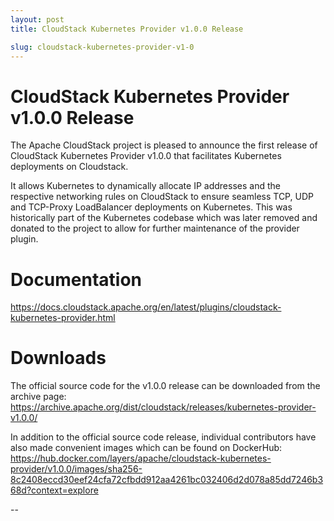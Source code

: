 ```yaml
---
layout: post
title: CloudStack Kubernetes Provider v1.0.0 Release

slug: cloudstack-kubernetes-provider-v1-0
---
```

# CloudStack Kubernetes Provider v1.0.0 Release

The Apache CloudStack project is pleased to announce the first release of CloudStack Kubernetes Provider v1.0.0 that facilitates Kubernetes deployments on Cloudstack.

It allows Kubernetes to dynamically allocate IP addresses and the respective networking rules on CloudStack to ensure seamless TCP, UDP and TCP-Proxy LoadBalancer deployments on Kubernetes. This was historically part of the Kubernetes codebase which was later removed and donated to the project to allow for further maintenance of the provider plugin.

# Documentation

https://docs.cloudstack.apache.org/en/latest/plugins/cloudstack-kubernetes-provider.html

# Downloads

The official source code for the v1.0.0 release can be downloaded from the archive page:
https://archive.apache.org/dist/cloudstack/releases/kubernetes-provider-v1.0.0/

In addition to the official source code release, individual contributors have also made convenient images which can be found on DockerHub:
https://hub.docker.com/layers/apache/cloudstack-kubernetes-provider/v1.0.0/images/sha256-8c2408eccd30eef24cfa72cfbdd912aa4261bc032406d2d078a85dd7246b368d?context=explore

--
